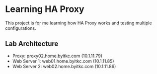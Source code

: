 # Learning HA Proxy

This project is for me learning how HA Proxy works and testing multiple configurations.

## Lab Architecture

- Proxy: proxy02.home.byitkc.com (10.1.11.79)
- Web Server 1: web01.home.byitkc.com (10.1.11.85)
- Web Server 2: web02.home.byitkc.com (10.1.11.86)
